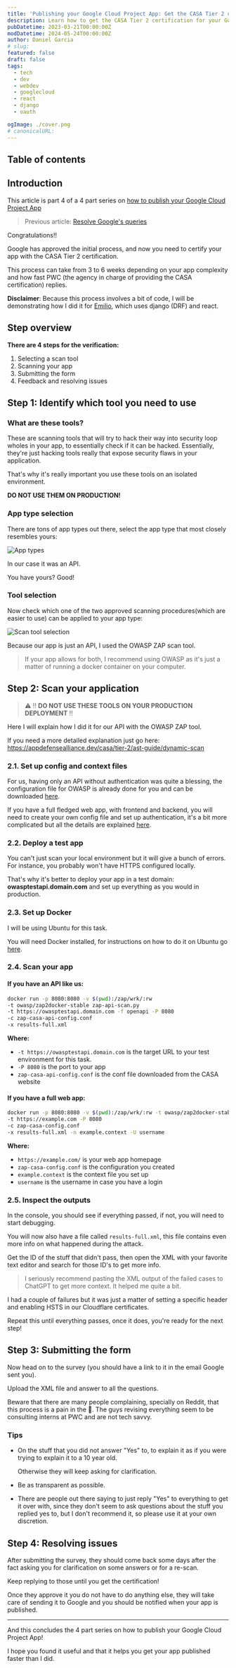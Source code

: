 ```yaml
---
title: 'Publishing your Google Cloud Project App: Get the CASA Tier 2 certification'
description: Learn how to get the CASA Tier 2 certification for your Google Cloud Project App.
pubDatetime: 2023-03-21T00:00:00Z
modDatetime: 2024-05-24T00:00:00Z
author: Daniel Garcia
# slug:
featured: false
draft: false
tags:
  - tech
  - dev
  - webdev
  - googlecloud
  - react
  - django
  - oauth

ogImage: ./cover.png
# canonicalURL:
---
```


## Table of contents

## Introduction

This article is part 4 of a 4 part series on [how to publish your Google Cloud Project App](/blog/publishing-your-google-cloud-project-app/)

> Previous article: [Resolve Google's queries](/blog/publishing-your-google-cloud-project-app-resolve-google-queries/)

Congratulations!!

Google has approved the initial process, and now you need to certify your app with the CASA Tier 2 certification.

This process can take from 3 to 6 weeks depending on your app complexity and how fast PWC (the agency in charge of providing the CASA certification) replies.

**Disclaimer**: Because this process involves a bit of code, I will be demonstrating how I did it for [Emilio](https://getemil.io), which uses django (DRF) and react.

## Step overview

**There are 4 steps for the verification:**

1. Selecting a scan tool
2. Scanning your app
3. Submitting the form
4. Feedback and resolving issues

## Step 1: Identify which tool you need to use

### What are these tools?

These are scanning tools that will try to hack their way into security loop wholes in your app, to essentially check if it can be hacked. Essentially, they're just hacking tools really that expose security flaws in your application.

That's why it's really important you use these tools on an isolated environment.

**DO NOT USE THEM ON PRODUCTION!**

### App type selection

There are tons of app types out there, select the app type that most closely resembles yours:

![App types](./app-types.png)

In our case it was an API.

You have yours? Good!

### Tool selection

Now check which one of the two approved scanning procedures(which are easier to use) can be applied to your app type:

![Scan tool selection](./scan-tool-selection.png)

Because our app is just an API, I used the OWASP ZAP scan tool.

> If your app allows for both, I recommend using OWASP as it's just a matter of running a docker container on your computer\.

## Step 2: Scan your application

> ⚠️ ‼️ **DO NOT USE THESE TOOLS ON YOUR PRODUCTION DEPLOYMENT** ‼️

Here I will explain how I did it for our API with the OWASP ZAP tool.

If you need a more detailed explanation just go here: [https://appdefensealliance\.dev/casa/tier\-2/ast\-guide/dynamic\-scan](https://appdefensealliance.dev/casa/tier-2/ast-guide/dynamic-scan)

### 2.1. Set up config and context files

For us, having only an API without authentication was quite a blessing, the configuration file for OWASP is already done for you and can be downloaded [here](https://appdefensealliance.dev/casa/tier-2/ast-guide/dynamic-scan).

If you have a full fledged web app, with frontend and backend, you will need to create your own config file and set up authentication, it's a bit more complicated but all the details are explained [here](https://appdefensealliance.dev/casa/tier-2/ast-guide/dynamic-scan).

### 2.2. Deploy a test app

You can't just scan your local environment but it will give a bunch of errors. For instance, you probably won't have HTTPS configured locally.

That's why it's better to deploy your app in a test domain: **owasptestapi.domain.com** and set up everything as you would in production.

### 2.3. Set up Docker

I will be using Ubuntu for this task.

You will need Docker installed, for instructions on how to do it on Ubuntu go [here](https://docs.docker.com/engine/install/ubuntu/).

### 2.4. Scan your app

#### If you have an API like us:

```bash
docker run -p 8080:8080 -v $(pwd):/zap/wrk/:rw
-t owasp/zap2docker-stable zap-api-scan.py
-t https://owasptestapi.domain.com -f openapi -P 8080
-c zap-casa-api-config.conf
-x results-full.xml
```

**Where:**

- `-t https://owasptestapi.domain.com` is the target URL to your test environment for this task.
- `-P 8080` is the port to your app
- `zap-casa-api-config.conf` is the conf file downloaded from the CASA website

#### If you have a full web app:

```bash
docker run -p 8080:8080 -v $(pwd):/zap/wrk/:rw -t owasp/zap2docker-stable zap-full-scan.py
-t https://example.com -P 8080
-c zap-casa-config.conf
-x results-full.xml -n example.context -U username
```

**Where:**

- `https://example.com/` is your web app homepage
- `zap-casa-config.conf` is the configuration you created
- `example.context` is the context file you set up
- `username` is the username in case you have a login

### 2.5. Inspect the outputs

In the console, you should see if everything passed, if not, you will need to start debugging.

You will now also have a file called `results-full.xml`, this file contains even more info on what happened during the attack.

Get the ID of the stuff that didn't pass, then open the XML with your favorite text editor and search for those ID's to get more info.

> I seriously recommend pasting the XML output of the failed cases to ChatGPT to get more context. It helped me quite a bit.

I had a couple of failures but it was just a matter of setting a specific header and enabling HSTS in our Cloudflare certificates.

Repeat this until everything passes, once it does, you're ready for the next step!

## Step 3: Submitting the form

Now head on to the survey (you should have a link to it in the email Google sent you).

Upload the XML file and answer to all the questions.

Beware that there are many people complaining, specially on Reddit, that this process is a pain in the 🍑. The guys revising everything seem to be consulting interns at PWC and are not tech savvy.

### Tips

- On the stuff that you did not answer "Yes" to, to explain it as if you were trying to explain it to a 10 year old.

  Otherwise they will keep asking for clarification.

- Be as transparent as possible.

- There are people out there saying to just reply "Yes" to everything to get it over with, since they don't seem to ask questions about the stuff you replied yes to, but I don't recommend it, so please use it at your own discretion.

## Step 4: Resolving issues

After submitting the survey, they should come back some days after the fact asking you for clarification on some answers or for a re-scan.

Keep replying to those until you get the certification!

Once they approve it you do not have to do anything else, they will take care of sending it to Google and you should be notified when your app is published.

---

And this concludes the 4 part series on how to publish your Google Cloud Project App!

I hope you found it useful and that it helps you get your app published faster than I did.
